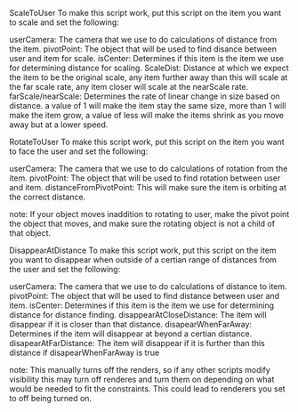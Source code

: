 ScaleToUser To make this script work, put this script on the item you want to scale and set the following:

userCamera: The camera that we use to do calculations of distance from the item. 
pivotPoint: The object that will be used to find disance between user and item for scale. 
isCenter: Determines if this item is the item we use for determining distance for scaling. 
ScaleDist: Distance at which we expect the item to be the original scale, 
any item further away than this will scale at the far scale rate, any item closer will scale at the nearScale rate. 
farScale/nearScale: Determines the rate of linear change in size based on distance. 
a value of 1 will make the item stay the same size, more than 1 will make the item grow, 
a value of less will make the items shrink as you move away but at a lower speed.

RotateToUser To make this script work, put this script on the item you want to face the user and set the following:

userCamera: The camera that we use to do calculations of rotation from the item. 
pivotPoint: The object that will be used to find rotation between user and item. 
distanceFromPivotPoint: This will make sure the item is orbiting at the correct distance.

note: If your object moves inaddition to rotating to user, make the pivot point the object that moves, 
and make sure the rotating object is not a child of that object.

DisappearAtDistance To make this script work, put this script on the item you want to disappear 
when outside of a certian range of distances from the user and set the following:

userCamera: The camera that we use to do calculations of distance to item. 
pivotPoint: The object that will be used to find distance between user and item. 
isCenter: Determines if this item is the item we use for determining distance for distance finding. 
disappearAtCloseDistance: The item will disappear if it is closer than that distance. 
disapearWhenFarAway: Determines if the item will disappear at beyond a certian distance. 
disapearAtFarDistance: The item will disappear if it is further than this distance if disapearWhenFarAway is true

note: This manually turns off the renders, so if any other scripts modify visibility this may turn off renderes 
and turn them on depending on what would be needed to fit the constraints. This could lead to renderers you set to off being turned on.

